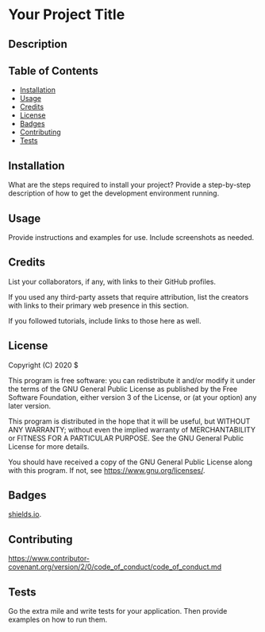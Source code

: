 # Your Project Title

## Description 

## Table of Contents

* [Installation](#installation)
* [Usage](#usage)
* [Credits](#credits)
* [License](#license)
* [Badges](#badges)
* [Contributing](#contributing)
* [Tests](#tests)

## Installation

What are the steps required to install your project? Provide a step-by-step description of how to get the development environment running.


## Usage 

Provide instructions and examples for use. Include screenshots as needed. 


## Credits

List your collaborators, if any, with links to their GitHub profiles.

If you used any third-party assets that require attribution, list the creators with links to their primary web presence in this section.

If you followed tutorials, include links to those here as well.



## License

Copyright (C) 2020  $<name>

This program is free software: you can redistribute it and/or modify
it under the terms of the GNU General Public License as published by
the Free Software Foundation, either version 3 of the License, or
(at your option) any later version.

This program is distributed in the hope that it will be useful,
but WITHOUT ANY WARRANTY; without even the implied warranty of
MERCHANTABILITY or FITNESS FOR A PARTICULAR PURPOSE.  See the
GNU General Public License for more details.

You should have received a copy of the GNU General Public License
along with this program.  If not, see <https://www.gnu.org/licenses/>.

## Badges

[shields.io](https://shields.io/).


## Contributing

https://www.contributor-covenant.org/version/2/0/code_of_conduct/code_of_conduct.md

## Tests

Go the extra mile and write tests for your application. Then provide examples on how to run them.